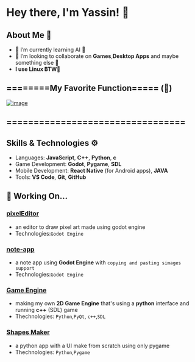 # Hey there, I'm Yassin! 👋


## About Me 🌱
- 🌱 I’m currently learning AI 🤖
- 👯 I’m looking to collaborate on **Games**,**Desktop Apps** and maybe something else 🙂
- **I use Linux BTW**🙂
## ========My Favorite Function===== (🙂)
[![image](https://github.com/user-attachments/assets/61ba2c5e-01c9-476c-8eca-1d1d587bfa46)](https://www.desmos.com/calculator/fdlczwzlww?lang)
## =================================



## Skills & Technologies ⚙️
- Languages: **JavaScript**, **C++**, **Python**, **c**
- Game Development: **Godot**, **Pygame**, **SDL**
- Mobile Development: **React Native** (for Android apps), **JAVA**
- Tools: **VS Code**, **Git**, **GitHub**


## 📂 Working On...

### [pixelEditor](https://github.com/Med-Yassine-B/pixelEditor)
- an editor to draw pixel art made using godot engine
- Technologies:`Godot Engine`
### [note-app](https://github.com/Med-Yassine-B/note-app)
- a note app using **Godot Engine** with `copying and pasting simages support`
- Technologies:`Godot Engine`
### [Game Engine](https://github.com/Med-Yassine-B/gameEngine)
- making my own **2D Game Engine** that's using a **python** interface and running **c++** (SDL) game
- Thechnologies: `Python`,`PyQt`, `c++`,`SDL`
### [Shapes Maker](https://github.com/Med-Yassine-B/shapesMaker)
- a python app with a UI make from scratch using only pygame
- Thechnologies: `Python`,`Pygame`
